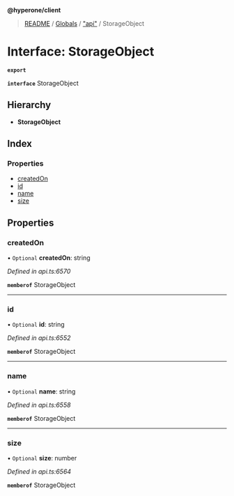 **@hyperone/client**

> [README](../README.md) / [Globals](../globals.md) / ["api"](../modules/_api_.md) / StorageObject

# Interface: StorageObject

**`export`** 

**`interface`** StorageObject

## Hierarchy

* **StorageObject**

## Index

### Properties

* [createdOn](_api_.storageobject.md#createdon)
* [id](_api_.storageobject.md#id)
* [name](_api_.storageobject.md#name)
* [size](_api_.storageobject.md#size)

## Properties

### createdOn

• `Optional` **createdOn**: string

*Defined in api.ts:6570*

**`memberof`** StorageObject

___

### id

• `Optional` **id**: string

*Defined in api.ts:6552*

**`memberof`** StorageObject

___

### name

• `Optional` **name**: string

*Defined in api.ts:6558*

**`memberof`** StorageObject

___

### size

• `Optional` **size**: number

*Defined in api.ts:6564*

**`memberof`** StorageObject
